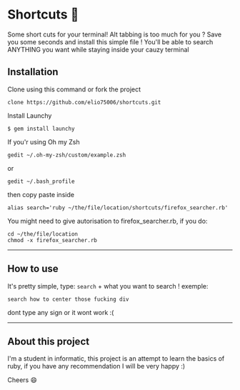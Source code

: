 # Shortcuts :rocket:
Some short cuts for your terminal!
Alt tabbing is too much for you ?
Save you some seconds and install this simple file !
You'll be able to search ANYTHING you want while staying inside your cauzy terminal
## Installation 
Clone using this command or fork the project
```
clone https://github.com/elio75006/shortcuts.git
``` 
Install Launchy
```
$ gem install launchy
```
If you'r using Oh my Zsh
```
gedit ~/.oh-my-zsh/custom/example.zsh
```
or
```
gedit ~/.bash_profile
```
then copy paste inside 
```
alias search='ruby ~/the/file/location/shortcuts/firefox_searcher.rb'
```
You might need to give autorisation to firefox_searcher.rb, if you do:
```
cd ~/the/file/location
chmod -x firefox_searcher.rb
```
----------

## How to use
It's pretty simple, type: ```search``` + what you want to search ! exemple:
```
search how to center those fucking div
```
dont type any sign or it wont work :( 

----------

## About this project 

I'm a student in informatic, this project is an attempt to learn the basics of ruby, if you have any recommendation I will be very happy :)

Cheers :smile:
